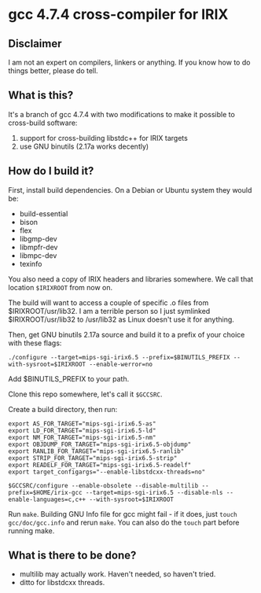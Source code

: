# gcc 4.7.4 cross-compiler for IRIX

## Disclaimer

I am not an expert on compilers, linkers or anything. If you know how to do things better, please do tell.

## What is this?

It's a branch of gcc 4.7.4 with two modifications to make it possible
to cross-build software:

1. support for cross-building libstdc++ for IRIX targets
2. use GNU binutils (2.17a works decently)

## How do I build it?

First, install build dependencies. On a Debian or Ubuntu system they would be:

- build-essential
- bison
- flex
- libgmp-dev
- libmpfr-dev
- libmpc-dev
- texinfo

You also need a copy of IRIX headers and libraries somewhere. We call
that location `$IRIXROOT` from now on.

The build will want to access a couple of specific .o files from
$IRIXROOT/usr/lib32. I am a terrible person so I just symlinked
$IRIXROOT/usr/lib32 to /usr/lib32 as Linux doesn't use it for
anything.

Then, get GNU binutils 2.17a source and build it to a prefix of your choice with these flags:
```
./configure --target=mips-sgi-irix6.5 --prefix=$BINUTILS_PREFIX --with-sysroot=$IRIXROOT --enable-werror=no
```

Add $BINUTILS_PREFIX to your path.

Clone this repo somewhere, let's call it `$GCCSRC`.

Create a build directory, then run:
```
export AS_FOR_TARGET="mips-sgi-irix6.5-as"
export LD_FOR_TARGET="mips-sgi-irix6.5-ld"
export NM_FOR_TARGET="mips-sgi-irix6.5-nm"
export OBJDUMP_FOR_TARGET="mips-sgi-irix6.5-objdump"
export RANLIB_FOR_TARGET="mips-sgi-irix6.5-ranlib"
export STRIP_FOR_TARGET="mips-sgi-irix6.5-strip"
export READELF_FOR_TARGET="mips-sgi-irix6.5-readelf"
export target_configargs="--enable-libstdcxx-threads=no"

$GCCSRC/configure --enable-obsolete --disable-multilib --prefix=$HOME/irix-gcc --target=mips-sgi-irix6.5 --disable-nls --enable-languages=c,c++ --with-sysroot=$IRIXROOT
```
Run `make`. Building GNU Info file for gcc might fail - if it does, just `touch gcc/doc/gcc.info` and rerun `make`. You can also do the `touch` part before running make.

## What is there to be done?

- multilib may actually work. Haven't needed, so haven't tried.
- ditto for libstdcxx threads.